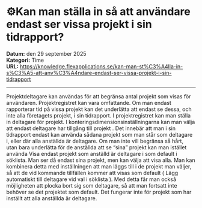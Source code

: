 # ⚙️Kan man ställa in så att användare endast ser vissa projekt i sin tidrapport?

**Datum:** den 29 september 2025  
**Kategori:** Time  
**URL:** https://knowledge.flexapplications.se/kan-man-st%C3%A4lla-in-s%C3%A5-att-anv%C3%A4ndare-endast-ser-vissa-projekt-i-sin-tidrapport

---

Projektdeltagare kan användas för att begränsa antal projekt som visas för användaren.
Projektregistret kan vara omfattande. Om man endast rapporterar tid på vissa projekt kan det underlätta att endast se dessa, och inte alla företagets projekt, i sin tidrapport.
I
projektregistret
kan man ställa in
deltagare
för projekt.
I
konteringsdimensionsinställningarna
kan man välja att
endast deltagare har tillgång till projekt
. Det innebär att man i sin tidrapport endast kan använda sådana projekt som man står som deltagare i, eller där alla anställda är deltagare.
Om man inte vill begränsa så hårt, utan bara underlätta för de anställda att se “sina” projekt kan man istället använda
Visa endast projekt som anställd är deltagare i som default i söklista.
Man ser då endast sina projekt, men kan välja att visa alla.
Man kan kombinera detta med inställningen att man läggs till i de projekt man väljer, så att de vid kommande tillfällen kommer att visas som default (
Lägg automatiskt till deltagare vid val i söklista
).
Med detta får man också möjligheten att plocka bort sig som deltagare, så att man fortsatt inte behöver se det projektet som default. Det fungerar inte för projekt som har inställt att alla anställda är deltagare.
